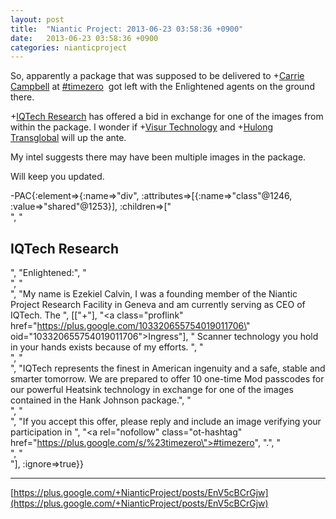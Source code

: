 ```yaml
---
layout: post
title:  "Niantic Project: 2013-06-23 03:58:36 +0900"
date:   2013-06-23 03:58:36 +0900
categories: nianticproject
---
```

So, apparently a package that was supposed to be delivered to +[Carrie Campbell](https://plus.google.com/101180225942784917383 "") at  [#timezero](https://plus.google.com/s/%23timezero "")  got left with the Enlightened agents on the ground there.

+[IQTech Research](https://plus.google.com/108020987035258478791 "") has offered a bid in exchange for one of the images from within the package. I wonder if +[Visur Technology](https://plus.google.com/115880454950193571355 "") and +[Hulong Transglobal](https://plus.google.com/107849663787965375687 "") will up the ante.

My intel suggests there may have been multiple images in the package.

Will keep you updated.

-PAC{:element=>{:name=>"div", :attributes=>[{:name=>"class"@1246, :value=>"shared"@1253}], :children=>["<br />", "<h2>IQTech Research</h2>", "Enlightened:", "<br />", "<br />", "My name is Ezekiel Calvin, I was a founding member of the Niantic Project Research Facility in Geneva and am currently serving as CEO of IQTech. The ", [["+"], "<a class=\"proflink\" href=\"https://plus.google.com/103320655754019011706\" oid=\"103320655754019011706\">Ingress</a>"], " Scanner technology you hold in your hands exists because of my efforts. ", "<br />", "<br />", "IQTech represents the finest in American ingenuity and a safe, stable and smarter tomorrow. We are prepared to offer 10 one-time Mod passcodes for our powerful Heatsink technology in exchange for one of the images contained in the Hank Johnson package.", "<br />", "<br />", "If you accept this offer, please reply and include an image verifying your participation in ", "<a rel=\"nofollow\" class=\"ot-hashtag\" href=\"https://plus.google.com/s/%23timezero\">#timezero</a>", ".", "<br />", "<br />"], :ignore=>true}}
- - -
[https://plus.google.com/+NianticProject/posts/EnV5cBCrGjw](https://plus.google.com/+NianticProject/posts/EnV5cBCrGjw)
